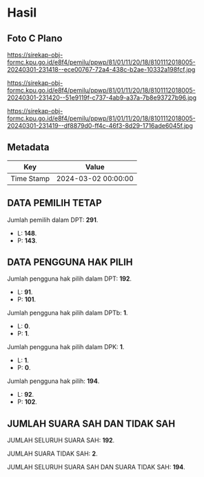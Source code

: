 # Hasil

## Foto C Plano

https://sirekap-obj-formc.kpu.go.id/e8f4/pemilu/ppwp/81/01/11/20/18/8101112018005-20240301-231418--ece00767-72a4-438c-b2ae-10332a198fcf.jpg

https://sirekap-obj-formc.kpu.go.id/e8f4/pemilu/ppwp/81/01/11/20/18/8101112018005-20240301-231420--51e9119f-c737-4ab9-a37a-7b8e93727b96.jpg

https://sirekap-obj-formc.kpu.go.id/e8f4/pemilu/ppwp/81/01/11/20/18/8101112018005-20240301-231419--df8879d0-ff4c-46f3-8d29-1716ade6045f.jpg


## Metadata

| Key        | Value               |
| ---------- | ------------------- |
| Time Stamp | 2024-03-02 00:00:00 |


## DATA PEMILIH TETAP

Jumlah pemilih dalam DPT: **291**.
 * L: **148**.
 * P: **143**.

## DATA PENGGUNA HAK PILIH

Jumlah pengguna hak pilih dalam DPT: **192**.
 * L: **91**.
 * P: **101**.

Jumlah pengguna hak pilih dalam DPTb: **1**.
 * L: **0**.
 * P: **1**.

Jumlah pengguna hak pilih dalam DPK: **1**.
 * L: **1**.
 * P: **0**.

Jumlah pengguna hak pilih: **194**.
 * L: **92**.
 * P: **102**.

## JUMLAH SUARA SAH DAN TIDAK SAH

JUMLAH SELURUH SUARA SAH: **192**.

JUMLAH SUARA TIDAK SAH: **2**.

JUMLAH SELURUH SUARA SAH DAN SUARA TIDAK SAH: **194**.


